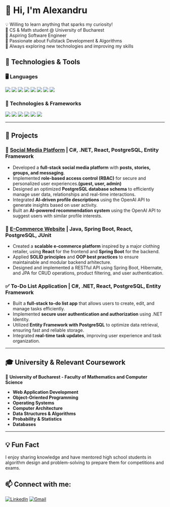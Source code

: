 # 👋 Hi, I'm Alexandru
💡 Willing to learn anything that sparks my curiosity!  
🔹 CS & Math student @ University of Bucharest  
🔹 Aspiring Software Engineer  
🔹 Passionate about Fullstack Development & Algorithms  
🔹 Always exploring new technologies and improving my skills  


## 🔧 Technologies & Tools  

### 🖥️ Languages  
<p align="left">
  <img src="https://img.shields.io/badge/-C%23-239120?logo=c-sharp&logoColor=white"/>
  <img src="https://img.shields.io/badge/-Python-3776AB?logo=python&logoColor=white"/>
  <img src="https://shields.io/badge/JavaScript-F7DF1E?logo=JavaScript&logoColor=000"/>
  <img src="https://img.shields.io/badge/-Java-007396?logo=java&logoColor=white"/>
  <img src="https://img.shields.io/badge/-PostgreSQL-4169E1?logo=postgresql&logoColor=white"/>
  <img src="https://img.shields.io/badge/-CSS3-1572B6?logo=css3&logoColor=white"/>
  <img src="https://img.shields.io/badge/-C++-blue?logo=cplusplus"/>
  <img src="https://img.shields.io/badge/-Assembly-525252?logo=assemblyscript&logoColor=white"/>
</p>

### 🚀 Technologies & Frameworks  
<p align="left">
  <img src="https://img.shields.io/badge/-.NET-512BD4?logo=dotnet&logoColor=white"/>
  <img src="https://img.shields.io/badge/-React-61DAFB?logo=react&logoColor=white"/>
  <img src="https://img.shields.io/badge/-Spring%20Boot-6DB33F?logo=spring&logoColor=white"/>
  <img src="https://img.shields.io/badge/-Git-F05032?logo=git&logoColor=white"/>
  <img src="https://img.shields.io/badge/-Docker-2496ED?logo=docker&logoColor=white"/>
  <img src="https://img.shields.io/badge/-Linux-FCC624?logo=linux&logoColor=black"/>
</p>


---

## 🚀 Projects

### 📸 [Social Media Platform](https://github.com/alexelabassi/Social-Media-Platform) | C#, .NET, React, PostgreSQL, Entity Framework
- Developed a **full-stack social media platform** with **posts, stories, groups, and messaging**.  
- Implemented **role-based access control (RBAC)** for secure and personalized user experiences.**(guest, user, admin)**
- Designed an optimized **PostgreSQL database schema** to efficiently manage user data, relationships and real-time interactions.  
- Integrated **AI-driven profile descriptions** using the OpenAI API to generate insights based on user activity.  
- Built an **AI-powered recommendation system** using the OpenAI API to suggest users with similar profile interests.  

### 🛒 [E-Commerce Website](https://github.com/alexelabassi/E-Commerce-Platform) | Java, Spring Boot, React, PostgreSQL, JUnit
- Created a **scalable e-commerce platform** inspired by a major clothing retailer, using **React** for the frontend and **Spring Boot** for the backend.  
- Applied **SOLID principles** and **OOP best practices** to ensure maintainable and modular backend arhitecture.
- Designed and implemented a RESTful API using Spring Boot, Hibernate, and JPA for CRUD operations, product filtering, and user authentication.

### ✅ To-Do List Application | C#, .NET, React, PostgreSQL, Entity Framework
- Built a **full-stack to-do list app** that allows users to create, edit, and manage tasks efficiently.  
- Implemented **secure user authentication and authorization** using .NET Identity.  
- Utilized **Entity Framework with PostgreSQL** to optimize data retrieval, ensuring fast and reliable storage.  
- Integrated **real-time task updates**, improving user experience and task organization.  

---

## 🎓 University & Relevant Coursework
📍 **University of Bucharest - Faculty of Mathematics and Computer Science**  
- **Web Application Development**
- **Object-Oriented Programming**
- **Operating Systems**  
- **Computer Architecture**  
- **Data Structures & Algorithms**  
- **Probability & Statistics**  
- **Databases**  

---

## 💡 Fun Fact
I enjoy sharing knowledge and have mentored high school students in algorithm design and problem-solving to prepare them for competitions and exams.


## 📫 Connect with me:
[![LinkedIn](https://custom-icon-badges.demolab.com/badge/LinkedIn-0A66C2?logo=linkedin-white&logoColor=fff)](https://linkedin.com/in/alex-el-abassi)
[![Gmail](https://img.shields.io/badge/Gmail-D14836?logo=gmail&logoColor=white)](alexandrutamer@gmail.com)

